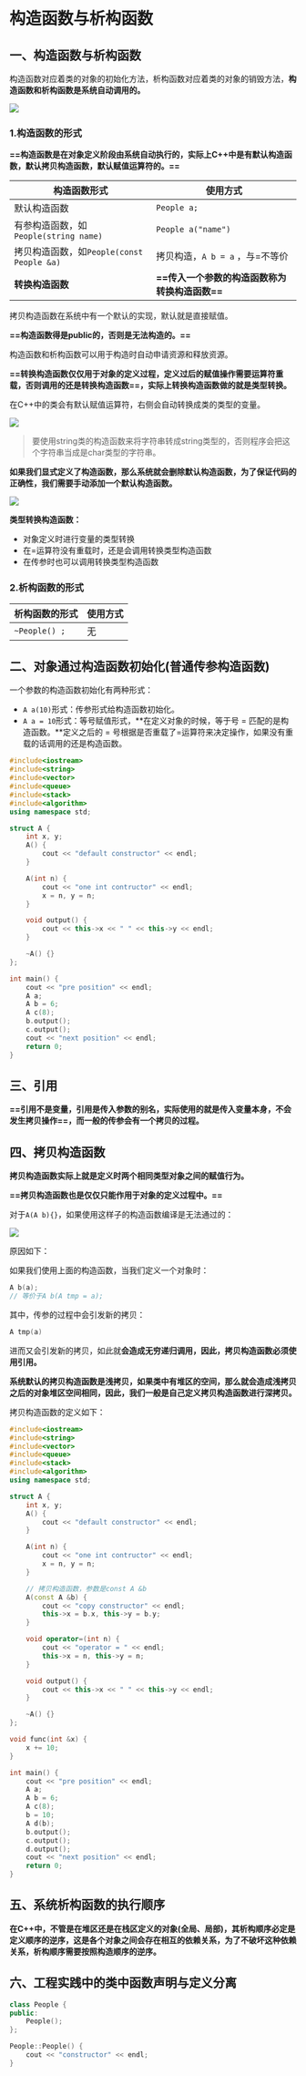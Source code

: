 # 构造函数与析构函数

## 一、构造函数与析构函数

构造函数对应着类的对象的初始化方法，析构函数对应着类的对象的销毁方法，**构造函数和析构函数是系统自动调用的。**

![](./constructor_destructor.png)

### 1.构造函数的形式

**==构造函数是在对象定义阶段由系统自动执行的，实际上C++中是有默认构造函数，默认拷贝构造函数，默认赋值运算符的。==**

| 构造函数形式                              | 使用方式                                       |
| ----------------------------------------- | ---------------------------------------------- |
| 默认构造函数                              | `People a;`                                    |
| 有参构造函数，如 `People(string name)`    | `People a("name")`                             |
| 拷贝构造函数，如`People(const People &a)` | 拷贝构造，`A b = a` ，与=不等价                |
| **转换构造函数**                          | **==传入一个参数的构造函数称为转换构造函数==** |

拷贝构造函数在系统中有一个默认的实现，默认就是直接赋值。

**==构造函数得是public的，否则是无法构造的。==**

构造函数和析构函数可以用于构造时自动申请资源和释放资源。

**==转换构造函数仅仅用于对象的定义过程，定义过后的赋值操作需要运算符重载，否则调用的还是转换构造函数==，实际上转换构造函数做的就是类型转换。**

在C++中的类会有默认赋值运算符，右侧会自动转换成类的类型的变量。

![](./change.png)

> 要使用string类的构造函数来将字符串转成string类型的，否则程序会把这个字符串当成是char类型的字符串。



**如果我们显式定义了构造函数，那么系统就会删除默认构造函数，为了保证代码的正确性，我们需要手动添加一个默认构造函数。**

![](./constructor.png)



**类型转换构造函数：**

+ 对象定义时进行变量的类型转换
+ 在=运算符没有重载时，还是会调用转换类型构造函数
+ 在传参时也可以调用转换类型构造函数



### 2.析构函数的形式

| 析构函数的形式 | 使用方式 |
| -------------- | -------- |
| `~People() ;`  | 无       |



## 二、对象通过构造函数初始化(普通传参构造函数)

一个参数的构造函数初始化有两种形式：

+ `A a(10)`形式：传参形式给构造函数初始化。
+ `A a = 10`形式：等号赋值形式，**在定义对象的时候，等于号 = 匹配的是构造函数。**定义之后的 = 号根据是否重载了=运算符来决定操作，如果没有重载的话调用的还是构造函数。

```c++
#include<iostream>
#include<string>
#include<vector>
#include<queue>
#include<stack>
#include<algorithm>
using namespace std;

struct A {
    int x, y;
    A() {
        cout << "default constructor" << endl;
    }

    A(int n) {
        cout << "one int contructor" << endl;
        x = n, y = n;
    }

    void output() {
        cout << this->x << " " << this->y << endl;
    }

    ~A() {}
};

int main() {
    cout << "pre position" << endl;
    A a;
    A b = 6;
    A c(8);
    b.output();
    c.output();
    cout << "next position" << endl;
    return 0;
}
```



## 三、引用

**==引用不是变量，引用是传入参数的别名，实际使用的就是传入变量本身，不会发生拷贝操作==，而一般的传参会有一个拷贝的过程。**



## 四、拷贝构造函数

**拷贝构造函数实际上就是定义时两个相同类型对象之间的赋值行为。**

**==拷贝构造函数也是仅仅只能作用于对象的定义过程中。==**

对于`A(A b){}`，如果使用这样子的构造函数编译是无法通过的：

![](./copy_construct.png)

原因如下：

如果我们使用上面的构造函数，当我们定义一个对象时：

```c++
A b(a);
// 等价于A b(A tmp = a);
```

其中，传参的过程中会引发新的拷贝：

```c++
A tmp(a)
```

进而又会引发新的拷贝，如此就**会造成无穷递归调用，因此，拷贝构造函数必须使用引用。**

**系统默认的拷贝构造函数是浅拷贝，如果类中有堆区的空间，那么就会造成浅拷贝之后的对象堆区空间相同，因此，我们一般是自己定义拷贝构造函数进行深拷贝。**

拷贝构造函数的定义如下：

```c++
#include<iostream>
#include<string>
#include<vector>
#include<queue>
#include<stack>
#include<algorithm>
using namespace std;

struct A {
    int x, y;
    A() {
        cout << "default constructor" << endl;
    }

    A(int n) {
        cout << "one int contructor" << endl;
        x = n, y = n;
    }

    // 拷贝构造函数，参数是const A &b
    A(const A &b) {
        cout << "copy constructor" << endl;
        this->x = b.x, this->y = b.y;
    }

    void operator=(int n) {
        cout << "operator = " << endl;
        this->x = n, this->y = n;
    }

    void output() {
        cout << this->x << " " << this->y << endl;
    }

    ~A() {}
};

void func(int &x) {
    x += 10;
}

int main() {
    cout << "pre position" << endl;
    A a;
    A b = 6;
    A c(8);
    b = 10;
    A d(b);
    b.output();
    c.output();
    d.output();
    cout << "next position" << endl;
    return 0;
}
```



## 五、系统析构函数的执行顺序

**在C++中，不管是在堆区还是在栈区定义的对象(全局、局部)，其析构顺序必定是定义顺序的逆序，这是各个对象之间会存在相互的依赖关系，为了不破坏这种依赖关系，析构顺序需要按照构造顺序的逆序。**



## 六、工程实践中的类中函数声明与定义分离

```c++
class People {
public:
	People();
};

People::People() {
    cout << "constructor" << endl;
}
```

